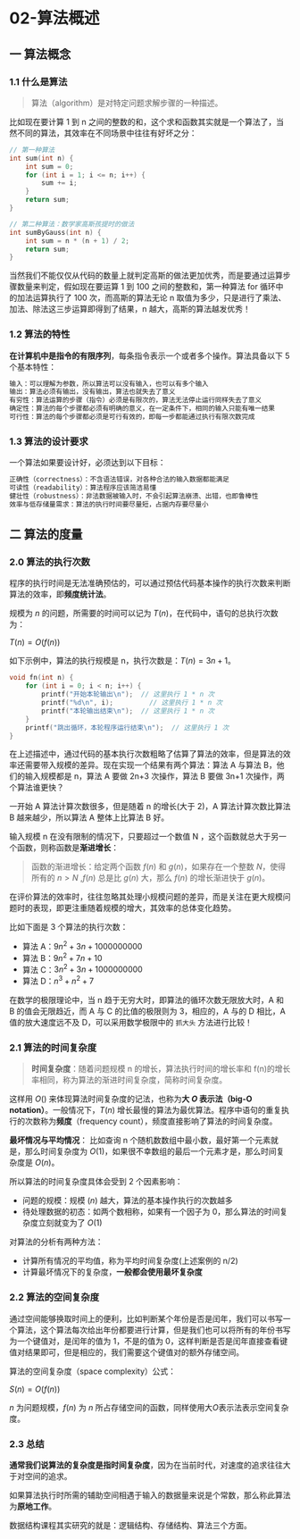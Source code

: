 # 02-算法概述

## 一 算法概念

### 1.1 什么是算法

> 算法（algorithm）是对特定问题求解步骤的一种描述。

比如现在要计算 1 到 n 之间的整数的和，这个求和函数其实就是一个算法了，当然不同的算法，其效率在不同场景中往往有好坏之分：

```c++
// 第一种算法
int sum(int n) {
    int sum = 0;
    for (int i = 1; i <= n; i++) {
        sum += i;
    }
    return sum;
}

// 第二种算法：数学家高斯孩提时的做法
int sumByGauss(int n) {
    int sum = n * (n + 1) / 2;
    return sum;
}
```

当然我们不能仅仅从代码的数量上就判定高斯的做法更加优秀，而是要通过运算步骤数量来判定，假如现在要运算 1 到 100 之间的整数和，第一种算法 for 循环中的加法运算执行了 100 次，而高斯的算法无论 n 取值为多少，只是进行了乘法、加法、除法这三步运算即得到了结果，n 越大，高斯的算法越发优秀！

### 1.2 算法的特性

**在计算机中是指令的有限序列**，每条指令表示一个或者多个操作。算法具备以下 5 个基本特性：

```txt
输入：可以理解为参数，所以算法可以没有输入，也可以有多个输入
输出：算法必须有输出，没有输出，算法也就失去了意义
有穷性：算法运算的步骤（指令）必须是有限次的，算法无法停止运行同样失去了意义
确定性：算法的每个步骤都必须有明确的意义，在一定条件下，相同的输入只能有唯一结果
可行性：算法的每个步骤都必须是可行有效的，即每一步都能通过执行有限次数完成
```

### 1.3 算法的设计要求

一个算法如果要设计好，必须达到以下目标：

```txt
正确性（correctness）：不含语法错误，对各种合法的输入数据都能满足
可读性（readability）：算法程序应该简洁易懂
健壮性（robustness）：非法数据被输入时，不会引起算法崩溃、出错，也即鲁棒性
效率与低存储量需求：算法的执行时间要尽量短，占据内存要尽量小
```

## 二 算法的度量

### 2.0 算法的执行次数

程序的执行时间是无法准确预估的，可以通过预估代码基本操作的执行次数来判断算法的效率，即**频度统计法**。

规模为 $n$ 的问题，所需要的时间可以记为 $T(n)$，在代码中，语句的总执行次数为：

$T(n)= O(f(n))$

如下示例中，算法的执行规模是 n，执行次数是：$T(n) = 3n + 1$。

```c++
void fn(int n) {
    for (int i = 0; i < n; i++) {
        printf("开始本轮输出\n");  // 这里执行 1 * n 次
        printf("%d\n", i);         // 这里执行 1 * n 次
        printf("本轮输出结束\n");  // 这里执行 1 * n 次
    }
    printf("跳出循环，本轮程序运行结束\n");  // 这里执行 1 次
}
```

在上述描述中，通过代码的基本执行次数粗略了估算了算法的效率，但是算法的效率还需要带入规模的差异。现在实现一个结果有两个算法：算法 A 与算法 B，他们的输入规模都是 n，算法 A 要做 2n+3 次操作，算法 B 要做 3n+1 次操作，两个算法谁更快？

一开始 A 算法计算次数很多，但是随着 n 的增长(大于 2)，A 算法计算次数比算法 B 越来越少，所以算法 A 整体上比算法 B 好。

输入规模 n 在没有限制的情况下，只要超过一个数值 N ，这个函数就总大于另一个函数，则称函数是**渐进增长**：

> 函数的渐进增长：给定两个函数 $f(n)$ 和 $g(n)$，如果存在一个整数 $N$，使得所有的 $n > N$ ,$f(n)$ 总是比 $g(n)$ 大，那么 $f(n)$ 的增长渐进快于 $g(n)$。

在评价算法的效率时，往往忽略其处理小规模问题的差异，而是关注在更大规模问题时的表现，即更注重随着规模的增大，其效率的总体变化趋势。

比如下面是 3 个算法的执行次数：

- 算法 A：$9n^2 + 3n + 1000000000$
- 算法 B：$9n^2 + 7n + 10$
- 算法 C：$3n^2 + 3n + 1000000000$
- 算法 D：$n^3 + n^2  + 7$

在数学的极限理论中，当 n 趋于无穷大时，即算法的循环次数无限放大时，A 和 B 的值会无限趋近，而 A 与 C 的比值的极限则为 3，相应的，A 与的 D 相比，A 值的放大速度远不及 D，可以采用数学极限中的 `抓大头` 方法进行比较！

### 2.1 算法的时间复杂度

> **时间复杂度**：随着问题规模 n 的增长，算法执行时间的增长率和 f(n)的增长率相同，称为算法的渐进时间复杂度，简称时间复杂度。

这样用 $O()$ 来体现算法时间复杂度的记法，也称为**大 $O$ 表示法（big-O notation）**。一般情况下，$T(n)$ 增长最慢的算法为最优算法。程序中语句的重复执行的次数称为**频度**（frequency count），频度直接影响了算法的时间复杂度。

**最坏情况与平均情况**：
比如查询 n 个随机数数组中最小数，最好第一个元素就是，那么时间复杂度为 $O(1)$，如果很不幸数组的最后一个元素才是，那么时间复杂度是 $O(n)$。

所以算法的时间复杂度具体会受到 2 个因素影响：

- 问题的规模：规模 $(n)$ 越大，算法的基本操作执行的次数越多
- 待处理数据的初态：如两个数相称，如果有一个因子为 0，那么算法的时间复杂度立刻就变为了 $O(1)$

对算法的分析有两种方法：

- 计算所有情况的平均值，称为平均时间复杂度(上述案例的 n/2)
- 计算最坏情况下的复杂度，**一般都会使用最坏复杂度**

### 2.2 算法的空间复杂度

通过空间能够换取时间上的便利，比如判断某个年份是否是闰年，我们可以书写一个算法，这个算法每次给出年份都要进行计算，但是我们也可以将所有的年份书写为一个键值对，是闰年的值为 1，不是的值为 0，这样判断是否是闰年直接查看键值对结果即可，但是相应的，我们需要这个键值对的额外存储空间。

算法的空间复杂度（space complexity）公式：

$S(n) = O(f(n))$

$n$ 为问题规模，$f(n)$ 为 $n$ 所占存储空间的函数，同样使用大$O$表示法表示空间复杂度。

### 2.3 总结

**通常我们说算法的复杂度是指时间复杂度**，因为在当前时代，对速度的追求往往大于对空间的追求。

如果算法执行时所需的辅助空间相遇于输入的数据量来说是个常数，那么称此算法为**原地工作**。

数据结构课程其实研究的就是：逻辑结构、存储结构、算法三个方面。
